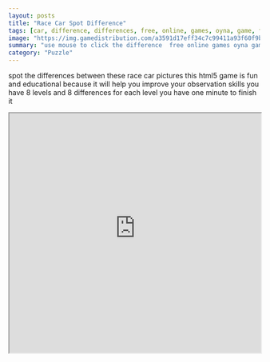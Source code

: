 ```yaml
---
layout: posts
title: "Race Car Spot Difference"
tags: [car, difference, differences, free, online, games, oyna, game, free, games, play, play, games]
image: "https://img.gamedistribution.com/a3591d17eff34c7c99411a93f60f9bf4-512x384.jpeg"
summary: "use mouse to click the difference  free online games oyna game free games play play games"
category: "Puzzle"
---
```


spot the differences between these race car pictures this html5 game is fun and educational because it will help you improve your observation skills you have 8 levels and 8 differences for each level you have one minute to finish it

<iframe width="100%" height="480px;" src="https://html5.gamedistribution.com/a3591d17eff34c7c99411a93f60f9bf4/"></iframe>